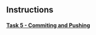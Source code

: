 ## Instructions

#### [Task 5 - Commiting and Pushing](https://docs.google.com/document/d/19dRC-6qgPyeDsXW3ja-ubgdrGe1v1I0FkVbnBcO6X8g/edit?usp=sharing)
